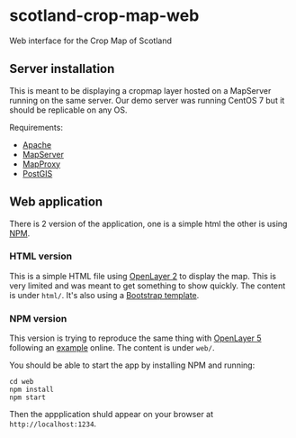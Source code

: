 # scotland-crop-map-web

Web interface for the Crop Map of Scotland

## Server installation

This is meant to be displaying a cropmap layer hosted on a MapServer running on the same server. Our demo server was running CentOS 7 but it should be replicable on any OS.

Requirements:

* [Apache](http://httpd.apache.org/docs/2.4/install.html)
* [MapServer](https//www.mapserver.org/installation/index.htm)
* [MapProxy](https://mapproxy.org/docs/latest/install.html)
* [PostGIS](https://postgis.net/install/)

## Web application

There is 2 version of the application, one is a simple html the other is using [NPM](https://www.npmjs.com/).

### HTML version

This is a simple HTML file using [OpenLayer 2](https://openlayers.org/two/) to display the map. This is very limited and was meant to get  something to show quickly. The content is under `html/`.
It's also using a [Bootstrap template](https://blackrockdigital.github.io/startbootstrap-scrolling-nav/).

### NPM version

This version is trying to reproduce the same thing with [OpenLayer 5](https://openlayers.org/) following an [example](https://openlayers.org/en/latest/doc/tutorials/bundle.html) online. The content is under `web/`.

You should be able to start the app by installing NPM and running:

```
cd web
npm install
npm start
```

Then the appplication shuld appear on your browser at `http://localhost:1234`.